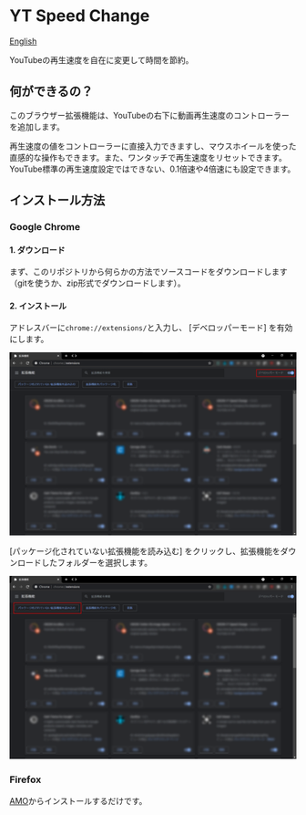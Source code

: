 # YT Speed Change

[English](README.md)

YouTubeの再生速度を自在に変更して時間を節約。

## 何ができるの？

このブラウザー拡張機能は、YouTubeの右下に動画再生速度のコントローラーを追加します。

再生速度の値をコントローラーに直接入力できますし、マウスホイールを使った直感的な操作もできます。また、ワンタッチで再生速度をリセットできます。YouTube標準の再生速度設定ではできない、0.1倍速や4倍速にも設定できます。

## インストール方法

### Google Chrome

#### 1. ダウンロード

まず、このリポジトリから何らかの方法でソースコードをダウンロードします（gitを使うか、zip形式でダウンロードします）。

#### 2. インストール

アドレスバーに``chrome://extensions/``と入力し、 [デベロッパーモード] を有効にします。

![Screenshot](image/for_readme/chrome_extensions.png)

[パッケージ化されていない拡張機能を読み込む] をクリックし、拡張機能をダウンロードしたフォルダーを選択します。

![Screenshot](image/for_readme/chrome_extensions2.png)

### Firefox

[AMO](https://addons.mozilla.org/ja/firefox/addon/yt-speed-change/)からインストールするだけです。
